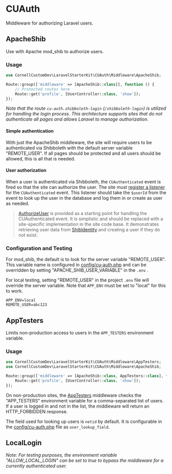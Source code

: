 # CUAuth

Middleware for authorizing Laravel users.

## ApacheShib

Use with Apache mod_shib to authorize users.

### Usage

```php
use CornellCustomDev\LaravelStarterKit\CUAuth\Middleware\ApacheShib;

Route::group(['middleware' => [ApacheShib::class]], function () {
    // Protected routes here
    Route::get('profile', [UserController::class, 'show']);
});
```

_Note that the route `cu-auth.shibboleth-login` (`/shibboleth-login`) is utilized for handling the login process. This architecture supports sites that do not authenticate all pages and allows Laravel to manage authorization._

#### Simple authentication

With just the ApacheShib middleware, the site will require users to be authenticated via Shibboleth with the default 
server variable "REMOTE_USER". If all pages should be protected and all users should be allowed, this is all that is 
needed.

#### User authorization

When a user is authenticated via Shibboleth, the `CUAuthenticated` event is fired so that the site can authorize the 
user. The site must [register a listener](https://laravel.com/docs/11.x/events#registering-events-and-listeners) for
the `CUAuthenticated` event. This listener should take the `$userId` from the event to look up the user in the database 
and log them in or create as user as needed.

> [AuthorizeUser](Listeners/AuthorizeUser.php) is provided as a starting point for handling the CUAuthenticated event.
> It is simplistic and should be replaced with a site-specific implementation in the site code base. It demonstrates 
> retrieving user data from [ShibIdentity](DataObjects/ShibIdentity.php) and creating a user if they do not exist. 

### Configuration and Testing

For mod_shib, the default is to look for the server variable "REMOTE_USER". This variable name is configured in 
[config/cu-auth.php](../../config/cu-auth.php) and can be overridden by setting "APACHE_SHIB_USER_VARIABLE" in the `.env` .

For local testing, setting "REMOTE_USER" in the project `.env` file will override the server variable. Note that
`APP_ENV` must be set to "local" for this to work.

```env
APP_ENV=local
REMOTE_USER=abc123
```


## AppTesters

Limits non-production access to users in the `APP_TESTERS` environment variable.

### Usage

```php
use CornellCustomDev\LaravelStarterKit\CUAuth\Middleware\AppTesters;
use CornellCustomDev\LaravelStarterKit\CUAuth\Middleware\ApacheShib;

Route::group(['middleware' => [ApacheShib::class, AppTesters::class], function () {
    Route::get('profile', [UserController::class, 'show']);
});
```

On non-production sites, the [AppTesters](Middleware/AppTesters.php) middleware checks the "APP_TESTERS" environment variable for a comma-separated list of users. If a user is logged in and not in the list, the middleware will return an HTTP_FORBIDDEN response.

The field used for looking up users is `netid` by default. It is configurable in the [config/cu-auth.php](../../config/cu-auth.php) file as `user_lookup_field`.



## LocalLogin
_Note: For testing purposes, the environment variable "ALLOW_LOCAL_LOGIN" can be set to true to bypass the middleware for a currently authenticated user._
